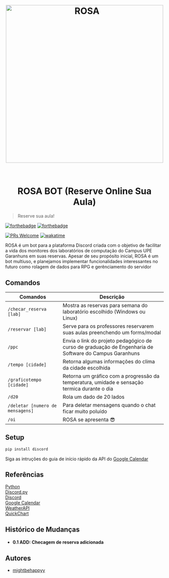 <h1 align="center">
  <br>
  <a href="http://www.amitmerchant.com/electron-markdownify"><img src="https://i.imgur.com/Qn8f8o0.png" alt="ROSA" width="500"></a>
  <br>
  <br>
</h1>


<h1 align="center">ROSA BOT (Reserve Online Sua Aula) </h1>


> Reserve sua aula!


[![forthebadge](https://forthebadge.com/images/badges/built-with-love.svg)](https://forthebadge.com)
[![forthebadge](https://forthebadge.com/images/badges/made-with-python.svg)](https://forthebadge.com)


[![PRs Welcome](https://img.shields.io/badge/PRs-welcome-brightgreen.svg?style=flat-square)](https://makeapullrequest.com)
[![wakatime](https://wakatime.com/badge/user/018bb0d6-56a3-43d5-85d1-e7b7401fdda3/project/018bbbaa-9b31-475a-ad1b-16c6c04441fe.svg)](https://wakatime.com/badge/user/018bb0d6-56a3-43d5-85d1-e7b7401fdda3/project/018bbbaa-9b31-475a-ad1b-16c6c04441fe)


ROSA é um bot para a plataforma Discord criada com o objetivo de facilitar a vida dos monitores dos laboratórios de computação do Campus UPE Garanhuns em suas reservas. 
Apesar de seu propósito inicial, ROSA é um bot multiuso, e planejamos implementar funcionalidades interessantes no futuro como rolagem de dados para RPG e gerênciamento do servidor



## Comandos

| Comandos       | Descrição |
| -------------  | ------------- |
| `/checar_reserva [lab]`| Mostra as reservas para semana do laboratório escolhido (Windows ou Linux) |
| `/reservar [lab]`  | Serve para os professores reservarem suas aulas preenchendo um forms/modal |
| `/ppc` | Envia o link do projeto pedagógico de curso de graduação de Engenharia de Software do Campus Garanhuns|
| `/tempo [cidade]`| Retorna algumas informações do clima da cidade escolhida |
| `/graficotempo  [cidade]`  | Retorna um gráfico com a progressão da temperatura, umidade e sensação termica durante o dia  |
| `/d20` | Rola um dado de 20 lados |
| `/deletar [numero de mensagens]` | Para deletar mensagens quando o chat ficar muito poluído|
| `/oi` | ROSA se apresenta 😎|


## Setup
```sh
pip install discord
```
Siga as intruções do guia de início rápido da API do [Google Calendar](https://developers.google.com/calendar/api/quickstart/python?hl=pt-br)

## Referências
[Python](https://docs.python.org/3.11/tutorial/index.html)  
[Discord.py](https://discordpy.readthedocs.io/en/stable/)  
[Discord](https://discord.com/developers/docs/intro)  
[Google Calendar](https://developers.google.com/calendar/api/quickstart/python?hl=pt-br)  
[WeatherAPI](https://www.weatherapi.com/docs/)  
[QuickChart](https://quickchart.io/documentation/)  

## Histórico de Mudanças

- #### 0.1 ADD: Checagem de reserva adicionada

## Autores
- [mightbehappyy](https://github.com/mightbehappyy)
